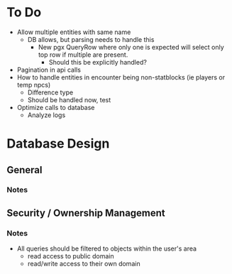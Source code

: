 # To Do

- Allow multiple entities with same name
    - DB allows, but parsing needs to handle this
        - New pgx QueryRow where only one is expected will select only top row if multiple are present.
            - Should this be explicitly handled?
- Pagination in api calls
- How to handle entities in encounter being non-statblocks (ie players or temp npcs)
    - Difference type
    - Should be handled now, test
- Optimize calls to database
    - Analyze logs

# Database Design

## General

### Notes

## Security / Ownership Management

### Notes

- All queries should be filtered to objects within the user's area
    - read access to public domain
    - read/write access to their own domain
